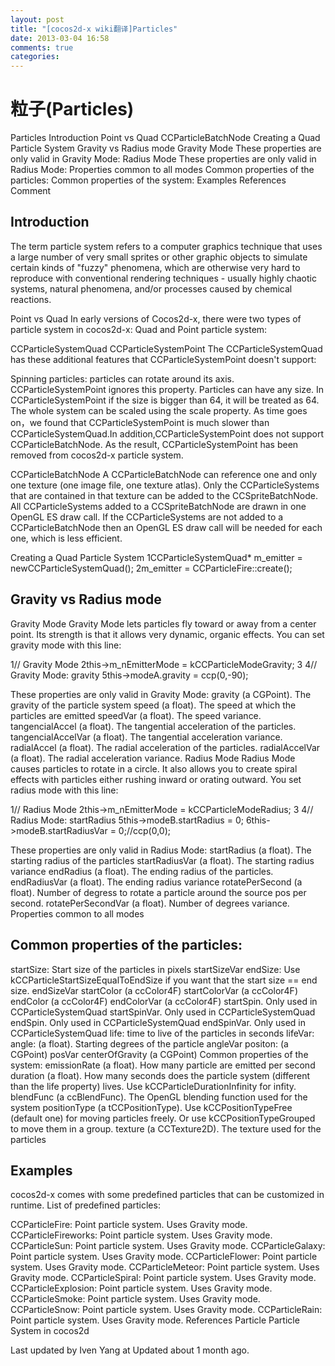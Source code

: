```yaml
---
layout: post
title: "[cocos2d-x wiki翻译]Particles"
date: 2013-03-04 16:58
comments: true
categories: 
---
```



# 粒子(Particles)
Particles
Introduction
Point vs Quad
CCParticleBatchNode
Creating a Quad Particle System
Gravity vs Radius mode
Gravity Mode
These properties are only valid in Gravity Mode:
Radius Mode
These properties are only valid in Radius Mode:
Properties common to all modes
Common properties of the particles:
Common properties of the system:
Examples
References
Comment
## Introduction
The term particle system refers to a computer graphics technique that uses a large number of very small sprites or other graphic objects to simulate certain kinds of "fuzzy" phenomena, which are otherwise very hard to reproduce with conventional rendering techniques - usually highly chaotic systems, natural phenomena, and/or processes caused by chemical reactions.


Point vs Quad
In early versions of Cocos2d-x, there were two types of particle system in cocos2d-x: Quad and Point particle system:

CCParticleSystemQuad
CCParticleSystemPoint
The CCParticleSystemQuad has these additional features that CCParticleSystemPoint doesn't support:

Spinning particles: particles can rotate around its axis. CCParticleSystemPoint ignores this property.
Particles can have any size. In CCParticleSystemPoint if the size is bigger than 64, it will be treated as 64.
The whole system can be scaled using the scale property.
As time goes on，we found that CCParticleSystemPoint is much slower than CCParticleSystemQuad.In addition,CCParticleSystemPoint does not support CCParticleBatchNode. As the result, CCParticleSystemPoint has been removed from cocos2d-x particle system.

CCParticleBatchNode
A CCParticleBatchNode can reference one and only one texture (one image file, one texture atlas). Only the CCParticleSystems that are contained in that texture can be added to the CCSpriteBatchNode. All CCParticleSystems added to a CCSpriteBatchNode are drawn in one OpenGL ES draw call. If the CCParticleSystems are not added to a CCParticleBatchNode then an OpenGL ES draw call will be needed for each one, which is less efficient.

Creating a Quad Particle System
1CCParticleSystemQuad* m_emitter = newCCParticleSystemQuad();
2m_emitter = CCParticleFire::create();
## Gravity vs Radius mode
Gravity Mode
Gravity Mode lets particles fly toward or away from a center point. Its strength is that it allows very dynamic, organic effects. You can set gravity mode with this line:

1// Gravity Mode
2this->m_nEmitterMode = kCCParticleModeGravity;
3
4// Gravity Mode: gravity
5this->modeA.gravity = ccp(0,-90);


These properties are only valid in Gravity Mode:
gravity (a CGPoint). The gravity of the particle system
speed (a float). The speed at which the particles are emitted
speedVar (a float). The speed variance.
tangencialAccel (a float). The tangential acceleration of the particles.
tangencialAccelVar (a float). The tangential acceleration variance.
radialAccel (a float). The radial acceleration of the particles.
radialAccelVar (a float). The radial acceleration variance.
Radius Mode
Radius Mode causes particles to rotate in a circle. It also allows you to create spiral effects with particles either rushing inward or orating outward. You set radius mode with this line:

1// Radius Mode
2this->m_nEmitterMode = kCCParticleModeRadius;
3
4// Radius Mode: startRadius
5this->modeB.startRadius = 0;
6this->modeB.startRadiusVar = 0;//ccp(0,0);


These properties are only valid in Radius Mode:
startRadius (a float). The starting radius of the particles
startRadiusVar (a float). The starting radius variance
endRadius (a float). The ending radius of the particles.
endRadiusVar (a float). The ending radius variance
rotatePerSecond (a float). Number of degress to rotate a particle around the source pos per second.
rotatePerSecondVar (a float). Number of degrees variance.
Properties common to all modes

## Common properties of the particles:

startSize: Start size of the particles in pixels
startSizeVar
endSize: Use kCCParticleStartSizeEqualToEndSize if you want that the start size == end size.
endSizeVar
startColor (a ccColor4F)
startColorVar (a ccColor4F)
endColor (a ccColor4F)
endColorVar (a ccColor4F)
startSpin. Only used in CCParticleSystemQuad
startSpinVar. Only used in CCParticleSystemQuad
endSpin. Only used in CCParticleSystemQuad
endSpinVar. Only used in CCParticleSystemQuad
life: time to live of the particles in seconds
lifeVar:
angle: (a float). Starting degrees of the particle
angleVar
positon: (a CGPoint)
posVar
centerOfGravity (a CGPoint)
Common properties of the system:
emissionRate (a float). How many particle are emitted per second
duration (a float). How many seconds does the particle system (different than the life property) lives. Use kCCParticleDurationInfinity for infity.
blendFunc (a ccBlendFunc). The OpenGL blending function used for the system
positionType (a tCCPositionType). Use kCCPositionTypeFree (default one) for moving particles freely. Or use kCCPositionTypeGrouped to move them in a group.
texture (a CCTexture2D). The texture used for the particles
## Examples
cocos2d-x comes with some predefined particles that can be customized in runtime. List of predefined particles:

CCParticleFire: Point particle system. Uses Gravity mode.
CCParticleFireworks: Point particle system. Uses Gravity mode.
CCParticleSun: Point particle system. Uses Gravity mode.
CCParticleGalaxy: Point particle system. Uses Gravity mode.
CCParticleFlower: Point particle system. Uses Gravity mode.
CCParticleMeteor: Point particle system. Uses Gravity mode.
CCParticleSpiral: Point particle system. Uses Gravity mode.
CCParticleExplosion: Point particle system. Uses Gravity mode.
CCParticleSmoke: Point particle system. Uses Gravity mode.
CCParticleSnow: Point particle system. Uses Gravity mode.
CCParticleRain: Point particle system. Uses Gravity mode.
References
Particle
Particle System in cocos2d

Last updated by Iven Yang at Updated about 1 month ago.


